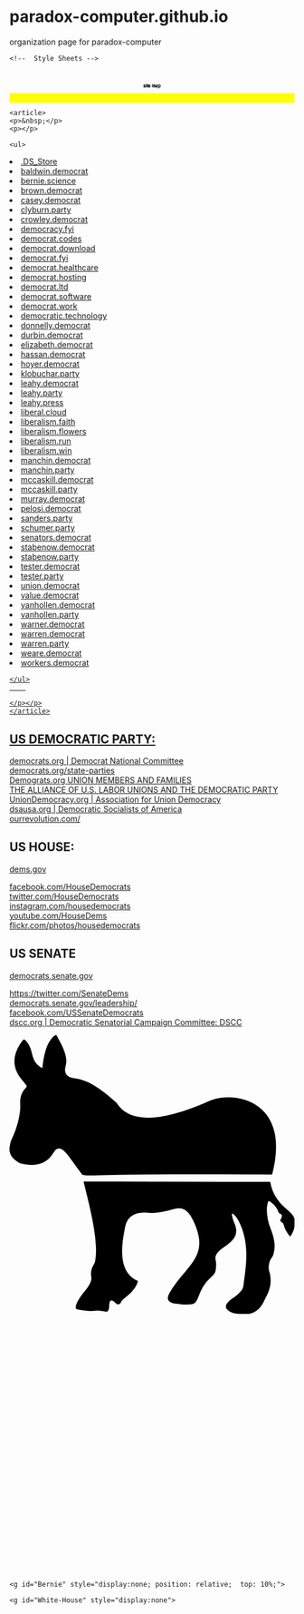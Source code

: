 # paradox-computer.github.io
organization page for paradox-computer

<!DOCTYPE html>
<html lang="en">
<head>
    <meta charset="utf-8">
    <meta name="language" content="en">


    <!--  Style Sheets -->
 

</head>
<body>

<title>Democratic Technology Site Map</title>
<!--  General and System -->
<meta content="jordan@laf.land" name="author">

<link rel="stylesheet" type="text/css" href="https://liberal.cloud/democrat.party.css">


<object data="https://leahy.press/democratic-seal.svg" type="" style="width: 10%; max-width: 300px; min-width: 50px; position: fixed; bottom:0; left: 0; z-index: 1000;">
</object>




<!-- START DEMOCRAT.PARTY Index  origionally created 2017,  
MIT LICENSE,  https://raw.githubusercontent.com/paradox-computer/leahy.press/master/index.html
................:,......................
..+8ZOO.......=OOO?~....................
7OOOOO8 ......7OOOO:....................
.OOOOO,+ ..:O,,OOO$ ....................
.?OOOO+O?..OO$OOO8 .....................
,8IOOOOOOOOOOOOO7OI,....................
..IOI: 7OOOOOOOOOOOOOO~.......::........
...... OOOOOOOO7OOIOOIO8OOZ$OZOOOO......
......7OOOOOOOOO .8OOZ..OOO+.:OOOOO~....
......OOOOZ$OOOO+:OOOO.7OOO8,OOOOOOO ...
......OOOO.$OOOOOOOOOOOOOOOOOOOOOOOO ...
............$OOOOOOOOOOOOOOOOOOOOOOO ...
.............ZOOOOOOOOOOOOOOOOOOOOOO....
..............+OOOOOOOOOOOOOZOOO.OOO:...
.................OOO........,OOO  OO$ ..
................ 7O~..........OOZ  OOO..
.................:O=..........?O$ ..OO..
..................OO .........+O ...IO..
................. OZ,.........IO ....O=.
..................$=$.........OO.... ?O.
..................ZOO .......OO,.....OO.
................~OOZ,...............,: .
.......................................
START -  ANIMATION TEXT svg drawing   -->
<mark>
  <svg viewBox="0 0 930 100" id="democratText">  <!-- adjust the first viewbocx vlue for the lenght of characters @46.5 units per character 930= 20 characters -->
    <!-- Symbol-->
    <symbol id="s-text">
      <text text-anchor="middle" x="50%" y="50%" dy=".35em" style="text-transform:lowercase">Site Map</text>
    </symbol>
    <!-- Duplicate symbols-->
    <use class="text" xlink:href="#s-text"></use>
    <use class="text" xlink:href="#s-text"></use>
    <use class="text" xlink:href="#s-text"></use>
    <use class="text" xlink:href="#s-text"></use>
    <use class="text" xlink:href="#s-text"></use>
  </svg>
</mark>
<!-- END TEXT svg drawing animation
................:,......................
..+8ZOO.......=OOO?~....................
7OOOOO8 ......7OOOO:....................
.OOOOO,+ ..:O,,OOO$ ....................
.?OOOO+O?..OO$OOO8 .....................
,8IOOOOOOOOOOOOO7OI,....................
..IOI: 7OOOOOOOOOOOOOO~.......::........
...... OOOOOOOO7OOIOOIO8OOZ$OZOOOO......
......7OOOOOOOOO .8OOZ..OOO+.:OOOOO~....
......OOOOZ$OOOO+:OOOO.7OOO8,OOOOOOO ...
......OOOO.$OOOOOOOOOOOOOOOOOOOOOOOO ...
............$OOOOOOOOOOOOOOOOOOOOOOO ...
.............ZOOOOOOOOOOOOOOOOOOOOOO....
..............+OOOOOOOOOOOOOZOOO.OOO:...
.................OOO........,OOO  OO$ ..
................ 7O~..........OOZ  OOO..
.................:O=..........?O$ ..OO..
..................OO .........+O ...IO..
................. OZ,.........IO ....O=.
..................$=$.........OO.... ?O.
..................ZOO .......OO,.....OO.
................~OOZ,...............,: .
.......................................
START CONTENT -->
<section>


    <article>
    <p>&nbsp;</p>
    <p></p>

    <ul>
</a></li>
<li><a href="http://.DS_Store" >.DS_Store
</a></li>
<li><a href="http://baldwin.democrat" >baldwin.democrat
</a></li>
<li><a href="http://bernie.science" >bernie.science
</a></li>
<li><a href="http://brown.democrat" >brown.democrat
</a></li>
<li><a href="http://casey.democrat" >casey.democrat
</a></li>
<li><a href="http://clyburn.party" >clyburn.party
</a></li>
<li><a href="http://crowley.democrat" >crowley.democrat
</a></li>
<li><a href="http://democracy.fyi" >democracy.fyi
</a></li>
<li><a href="http://democrat.codes" >democrat.codes
</a></li>
<li><a href="http://democrat.download" >democrat.download
</a></li>
<li><a href="http://democrat.fyi" >democrat.fyi
</a></li>
<li><a href="http://democrat.healthcare" >democrat.healthcare
</a></li>
<li><a href="http://democrat.hosting" >democrat.hosting
</a></li>
<li><a href="http://democrat.ltd" >democrat.ltd
</a></li>
<li><a href="http://democrat.software" >democrat.software
</a></li>
<li><a href="http://democrat.work" >democrat.work
</a></li>
<li><a href="http://democratic.technology" >democratic.technology
</a></li>
<li><a href="http://donnelly.democrat" >donnelly.democrat
</a></li>
<li><a href="http://durbin.democrat" >durbin.democrat
</a></li>
<li><a href="http://elizabeth.democrat" >elizabeth.democrat
</a></li>
<li><a href="http://hassan.democrat" >hassan.democrat
</a></li>
<li><a href="http://hoyer.democrat" >hoyer.democrat
</a></li>
<li><a href="http://klobuchar.party" >klobuchar.party
</a></li>
<li><a href="http://leahy.democrat" >leahy.democrat
</a></li>
<li><a href="http://leahy.party" >leahy.party
</a></li>
<li><a href="http://leahy.press" >leahy.press
</a></li>
<li><a href="http://liberal.cloud" >liberal.cloud
</a></li>
<li><a href="http://liberalism.faith" >liberalism.faith
</a></li>
<li><a href="http://liberalism.flowers" >liberalism.flowers
</a></li>
<li><a href="http://liberalism.run" >liberalism.run
</a></li>
<li><a href="http://liberalism.win" >liberalism.win
</a></li>
<li><a href="http://manchin.democrat" >manchin.democrat
</a></li>
<li><a href="http://manchin.party" >manchin.party
</a></li>
<li><a href="http://mccaskill.democrat" >mccaskill.democrat
</a></li>
<li><a href="http://mccaskill.party" >mccaskill.party
</a></li>
<li><a href="http://murray.democrat" >murray.democrat
</a></li>
<li><a href="http://pelosi.democrat" >pelosi.democrat
</a></li>
<li><a href="http://sanders.party" >sanders.party
</a></li>
<li><a href="http://schumer.party" >schumer.party
</a></li>
<li><a href="http://senators.democrat" >senators.democrat
</a></li>
<li><a href="http://stabenow.democrat" >stabenow.democrat
</a></li>
<li><a href="http://stabenow.party" >stabenow.party
</a></li>
<li><a href="http://tester.democrat" >tester.democrat
</a></li>
<li><a href="http://tester.party" >tester.party
</a></li>
<li><a href="http://union.democrat" >union.democrat
</a></li>
<li><a href="http://value.democrat" >value.democrat
</a></li>
<li><a href="http://vanhollen.democrat" >vanhollen.democrat
</a></li>
<li><a href="http://vanhollen.party" >vanhollen.party
</a></li>
<li><a href="http://warner.democrat" >warner.democrat
</a></li>
<li><a href="http://warren.democrat" >warren.democrat
</a></li>
<li><a href="http://warren.party" >warren.party
</a></li>
<li><a href="http://weare.democrat" >weare.democrat
</a></li>
<li><a href="http://workers.democrat" >workers.democrat


    </ul>
        

    </p></p>
    </article>

</section>


<section>
<article>
    <h2>
    US DEMOCRATIC PARTY:</h2>
    <p>
        <a href="https://www.democrats.org" title="Democrat National Committee">democrats.org | Democrat National Committee </a> <br>
        <a href="http://asdc.democrats.org/state-parties" title="Association of State Democratic Chairs">democrats.org/state-parties</a><br>
        <a href="https://www.democrats.org/people/union-members-and-families" title="UNION MEMBERS AND FAMILIES">Demograts.org UNION MEMBERS AND FAMILIES</a><br>
        <a href="http://www.scholarsstrategynetwork.org/brief/alliance-us-labor-unions-and-democratic-party" title="Daniel Schlozman, Johns Hopkins University">THE ALLIANCE OF U.S. LABOR UNIONS AND THE DEMOCRATIC PARTY</a><br>
        <a href="https://uniondemocracy.org/" title="Association for Union Democracy">UnionDemocracy.org | Association for Union Democracy</a><br>
        <a href="http://www.dsausa.org" title="Democratic Socialists of America">dsausa.org | Democratic Socialists of America</a><br> 
        <a href="https://ourrevolution.com/" title="The next step for Bernie Sanders' movement">ourrevolution.com/</a>
    </p>
</article>
<article>
    <h2>US HOUSE:</h2>
    <p><a href="http://www.dems.gov"
        title="US House Democrats">dems.gov</a></p>
    <p>
    <a href="https://www.facebook.com/HouseDemocrats"
        title="Official House Democrats Facebook">facebook.com/HouseDemocrats</a><br>
    <a href="https://twitter.com/HouseDemocrats" 
        title="Official Twitter House Democrats">twitter.com/HouseDemocrats</a><br>
    <a href="https://www.instagram.com/housedemocrats"
        title="Official Instagram House Democrats">instagram.com/housedemocrats</a><br>
    <a href="https://www.youtube.com/HouseDems"
        title="Videos from the Democratic Caucus of the U.S. House of Representatives">youtube.com/HouseDems</a><br>
    <a href="https://www.flickr.com/photos/housedemocrats"
        title="Flickr House Democrats">flickr.com/photos/housedemocrats</a><br>
    </p>
</article>
<article>
    <h2>US SENATE</h2>
    <p><a href="https://democrats.senate.gov/" 
        title="Senate Democrats | Official news and legislative information from Democrats in the U.S. Senate.">democrats.senate.gov</a></p>
    <p>
        <a href="https://twitter.com/SenateDems" 
            title="official Twitter Senate Dems">https://twitter.com/SenateDems</a><br>
        <a href="https://democrats.senate.gov/leadership/#.WSOg-hPytE4" 
            title="Leadership | Senate Democratic Party">democrats.senate.gov/leadership/</a><br>
        <a href="https://www.facebook.com/USSenateDemocrats" 
            title="Official Facebook">facebook.com/USSenateDemocrats</a><br>
        <a href="http://www.dscc.org/" 
            title="Senatorial Campaign Committee">dscc.org | Democratic Senatorial Campaign Committee: DSCC</a><br>
    </p>
</article>

<!-- END CONENTN 
................:,......................
..+8ZOO.......=OOO?~....................
7OOOOO8 ......7OOOO:....................
.OOOOO,+ ..:O,,OOO$ ....................
.?OOOO+O?..OO$OOO8 .....................
,8IOOOOOOOOOOOOO7OI,....................
..IOI: 7OOOOOOOOOOOOOO~.......::........
...... OOOOOOOO7OOIOOIO8OOZ$OZOOOO......
......7OOOOOOOOO .8OOZ..OOO+.:OOOOO~....
......OOOOZ$OOOO+:OOOO.7OOO8,OOOOOOO ...
......OOOO.$OOOOOOOOOOOOOOOOOOOOOOOO ...
............$OOOOOOOOOOOOOOOOOOOOOOO ...
.............ZOOOOOOOOOOOOOOOOOOOOOO....
..............+OOOOOOOOOOOOOZOOO.OOO:...
.................OOO........,OOO  OO$ ..
................ 7O~..........OOZ  OOO..
.................:O=..........?O$ ..OO..
..................OO .........+O ...IO..
................. OZ,.........IO ....O=.
..................$=$.........OO.... ?O.
..................ZOO .......OO,.....OO.
................~OOZ,...............,: .
.......................................
START donkey background -outline line drawing -->




<svg version="1.1" id="partyIcon" xmlns="http://www.w3.org/2000/svg"  x="0px" y="0px" viewBox="0 0 2400 2346" style="enable-background:new 0 0 2400 2346;">
<path class="red-bk" d="M394,0c12.1,22.1,24.5,44.1,36.3,66.5c16.8,31.9,31.3,64.7,40.6,99.7c8.6,32.5,10.8,64.9,1,97.6c-3.3,10.9-4.5,22.2-4.1,33.6c0.7,22.8,10.8,40.1,30.4,51.8c13.4,8,28.1,12.6,43.3,14.3c65.9,7.4,125.2,32.6,181.2,66.9c41,25.1,79.1,54.3,115.9,85.1c19.4,16.3,38.4,33,57.6,49.5c2.8,2.4,5.3,5,7.3,8.1c38.7,59.1,93.8,94.2,161.5,110.8c37.8,9.2,76.2,12,115,11.1c71.7-1.7,141.5-15.4,210.5-33.9c85-22.9,167.2-53.7,248.3-87.7c23.6-9.9,46.6-21.5,71.1-29.2c53.7-16.8,108.7-22.5,164.8-18.8c49.9,3.3,98.2,13.7,144.3,33.4c106.3,45.7,174.4,125.1,206.6,235.7c14.3,49,19.2,99.2,19,150.1c-0.4,75.1-13,148.4-31,221.1c-1.5,6.2-4.8,6.6-9.9,6.6c-60.3-0.4-120.7-0.4-181-0.9c-157.7-1.4-315.3-1.1-473-1.4c-158.7-0.3-317.3,0.8-476,2.4c-107.6,1.1-215.3,3.3-322.9,6.2c-26,0.7-52,1.7-78,1.6c-17-0.1-34-1.2-50.8-4c-6.5-1.1-11.2-3.7-15.1-9.6c-8.6-13-18.5-25.3-27.8-37.8c-23.4-31.6-47-63-69.3-95.4c-13-19-27.6-36.8-44.2-52.9c-8.7-8.4-17.8-16.1-28.6-21.6c-19-9.7-34.9-7.1-50,7.9c-7.9,7.8-13.9,17-19.6,26.4c-22.3,36.4-51.5,65.2-91.5,82c-30,12.6-61.6,16.6-93.9,15.9c-29.1-0.6-57.7-5-86.1-11.2c-2.3-0.5-4.6-1.1-6.6-2.2c-21.8-11.8-42.5-25-59.6-43.3c-13-13.9-22.5-29.6-26.3-48.5c-0.6-2.9-0.8-6-3.7-7.8c0-9.3,0-18.7,0-28c3.1-12.2,4-24.8,6.4-37.2c4.8-25,17.6-46.6,27.3-69.6C61.5,777.1,81,708.8,88.9,637.4c2.2-20.1,2-40.3,1.1-60.7c-2.3-49.7,11-94.9,46.4-131.9c10.6-11.1,10.8-14,1.5-26.4c-15-20-32.2-38.2-46.9-58.5c-25.2-34.8-43.3-72.5-48.4-115.7c-4.2-35.6,1.7-69.7,14.1-102.9c12.5-33.4,30.7-63.5,52-91.9c11.7-15.6,14.3-15.6,28.1-1.3c25.5,26.4,40.2,58.4,48.9,93.6c6.3,25.5,12.1,51.2,24.4,74.9c13.4,25.8,34.1,43.9,58.8,58.2c7.8,4.5,7.9-0.7,8.6-6.2c5.5-46,12.7-91.7,26.2-136.2c11.5-38.2,26.5-74.8,53.3-105.3C366.8,15.8,377.3,5.2,392,0C392.7,0,393.3,0,394,0z"/>
<path class="blue-bk" d="M1952,2346c-7.9-2.6-16.2-3.2-24.4-4c-25.6-2.6-51-5.7-73.4-19.9c-7.6-4.8-15.2-9.6-21.3-16.3c-11.3-12.3-13.8-26.2-6.7-41.5c3.5-7.7,8.5-14.3,14.1-20.5c9.7-10.6,20.5-19.9,32.5-27.9c21.7-14.3,42.4-30,61-48.4c4-4,7.9-8.2,11.8-12.2c13.7-14.3,21.8-30.5,24.4-50.9c7.6-60.8,17.2-121.4,21.6-182.5c5.1-72.4,3.5-144.5-11.3-215.9c-10-48.1-25.3-94.6-47.8-138.3c-11.1-21.6-25.6-41.3-42.7-58.8c-3.7-3.8-7.9-10.3-13.8-7.1c-5.2,2.8-2.7,9.8-1.9,14.8c3.9,22.4,11.2,43.8,20,64.7c7.4,17.6,13.2,35.5,14.6,54.7c2.1,27.8-5.4,52.7-21.5,75.2c-13.9,19.5-31.7,35-51,49c-20.7,15.1-42.6,28.5-61.8,45.7c-11.7,10.5-22.6,21.6-30.9,35.1c-9.2,15-12,30.9-7.9,47.9c7.2,29.4,5.1,58.9,0.3,88.3c-2.2,13.4-8,25.3-17.2,35.5c-8,8.9-16,17.8-25,25.8c-39.9,35.8-69,79.1-89.6,128.4c-9.5,22.7-17.6,46.1-30,67.5c-0.8,1.4-1.7,2.9-2.5,4.3c-7,12.9-17.3,19.4-32.3,21.6c-32.3,4.7-64.4,4.3-96.7,1.1c-16.2-1.6-32.5-3.3-48.7-5.2c-13.6-1.6-26.7-5.4-38.8-12.1c-18.7-10.4-25.1-25.3-19.9-46.2c4.3-17.4,13-32.7,22.3-47.8c30.8-49.7,67.2-95.3,104.5-140c26.5-31.7,53.5-63,77.2-97c17-24.4,32-49.9,42.7-77.7c17.7-46.4,20.4-94.1,11.3-142.6c-11.2-59.2-34.5-113.9-63.7-166.2c-8.5-15.2-19-28.9-31.4-41.2c-25.1-24.9-55.1-33.3-89.7-28.3c-24.5,3.6-47.8,11.8-71.6,17.7c-43.7,10.9-87.8,18.9-133,20.1c-16.4,0.4-32.6-0.8-48.9-2c-34.2-2.5-67.9,0.1-100.1,13.1c-40.8,16.5-64.4,47.9-76.6,89.1c-6.7,22.7-9.4,46.3-13.9,69.5c-8.1,41.9-13.5,84.2-15.3,126.9c-2.1,50.6,1.1,100.6,17.5,149c19.1,56,54.7,97.6,108.6,122.9c7.2,3.4,7.2,3.5,4.9,10.9c-11.5,36.1-32.8,65.9-59.7,92.1c-15.8,15.4-33.1,29-50.1,42.9c-7.5,6.1-14.9,12.3-21.6,19.3c-4.6,4.9-8.2,10.3-10.3,16.8c-5.2,15.9-23.7,22.1-37.3,12.6c-3-2.1-5.6-4.7-8.2-7.2c-6.3-6-12.7-11.8-20.3-16.1c-15.3-8.8-25.1-4.7-29.8,12.5c-3.1,11.4-3.5,23.1-3.2,34.7c0.3,10.3-2.6,19.7-6.7,28.9c-1.8,4-4.3,7.6-7.6,10.4c-3.7,3.1-7.5,4.4-12.8,3.2c-20.8-4.7-41.8-8-63.2-9c-8.7-0.4-17.3,0-25.9,1c-42.1,4.8-83.8,0.9-125.2-6.9c-10.1-1.9-20.1-4.7-30.3-6.4c-5.6-0.9-8-4.1-8.9-9.1c-1.4-7-1-13.9,0.6-20.8c3.7-16.1,11.1-30.6,19.3-44.8c13.1-22.5,28.6-43.4,44.7-63.8c15.4-19.6,31.5-38.8,44.7-60.1c10.4-16.9,18.1-34.7,21.2-54.5c1.3-8.2-0.8-15.9-1.7-23.8c-4-34.3,1.4-66.7,20.4-95.7c8-12.2,11.9-25,14.2-38.8c6.5-39.7,7.3-79.6,5.2-119.6c-4.8-91.4-21.3-181.1-39.9-270.5c-18.3-87.7-40.1-174.5-61.8-261.4c-0.6-2.6-1.8-5-1-8.6c3.4-1.5,7.4-0.7,11.2-0.7c194.7,0.3,389.3,0.7,584,1.1c321.3,0.6,642.6,1.2,964,1.7c1,0,2,0,3,0c9,0.1,9.2,0,10.7,8.6c14.7,80.9,56,146.6,115,202.2c19.2,18.1,40.1,34.1,58.5,53c8.7,8.9,16.2,18.5,22.4,29.3c3.2,5.5,3.6,11.9,6.9,17.2c0,17.3,0,34.7,0,52c-0.3,27.7-10.3,52.5-23.2,76.4c-1.9,3.5-3.8,7-6,10.4c-6.1,9.5-8.4,9.9-15.3,1.3c-20.9-26.3-38.4-54.5-46.6-87.5c-2.3-9.3-6.1-16.7-14.8-21.3c-3.2-1.7-6-4.2-8.4-7c-7-7.8-7.6-13.9-1.3-22.2c3.8-4.9,6-10.3,7.5-16.2c3.7-14.8-0.5-24-14.7-29.4c-7.4-2.8-10.8-7.9-13.3-14.9c-14.2-38.9-41.3-66.9-75.6-88.9c-6.1-3.9-9-1.6-10.9,4.4c-6.1,18.8-10.2,38.1-10.6,57.8c-1.2,56.3,9.4,110.7,29.8,163c14.6,37.4,27.4,75.1,32.9,114.9c5.3,38.3,1.7,75.6-9.6,112.4c-2.1,6.8-5.6,12.7-10,18.3c-22.6,28.9-28.3,62.7-27,98c0.5,12.3,5.9,23.8,8.7,35.8c16.2,69.7,4,134.9-30.3,196.6c-8.8,15.7-15.1,32.6-23.8,48.4c-17.8,32.3-39.8,60.6-72.5,79.3c-21,11.9-43.3,18.5-67.5,19.1c-1.9,0.1-4-0.5-5.7,1C1978.7,2346,1965.3,2346,1952,2346z"/>
<path class="stars-white-bk" d="M956.4,897.9c-20.4,32.3-45.8,55.3-80.2,67.5c-8.5,3-8.4,3-8.4,11.6c0,36.3,12.2,68.4,32.8,97.8c1.9,2.7,4.3,5,5.5,8.8c-2.6,1.4-5,0.3-7.3-0.5c-32.8-9.9-60.8-26.9-80.8-55.3c-3.5-5-6.7-3.9-11-2.5c-30.5,10.1-56,27.6-76.3,52.4c-4.8,5.9-9.5,11.9-14.2,17.8c-3.1-1.8-2-4.4-2.1-6.5c-0.8-34.5,6.7-66.8,27.6-95c2.9-3.9,2.7-6.5-0.1-10.3c-18.4-25-41.6-43.9-70.4-55.7c-6.8-2.8-13.7-5.2-20.5-7.8c-1.8-0.7-4.1-0.5-4.9-3.6c31.7-12.4,64-16.8,97.4-7.6c2.6,0.7,5.2,1.3,7.6,2.4c4.2,1.8,6.6,0.2,9.1-3.3c13.1-18.4,22.7-38.3,27.8-60.4c3.8-16.6,4.4-33.5,4.4-50.4c3.6-1.4,4.3,1.6,5.5,3.2c21.1,27.4,34.2,57.7,34,92.9c0,5.2,1.7,7.4,6.7,9c35.5,11.5,70.8,10.1,106-0.9C947.8,900.6,951,899.6,956.4,897.9z"/>
<path class="stars-white-bk" d="M1041.3,917.6c36.5-14.1,71.2-18.2,106.7-6.2c5.4,1.8,7.7-0.4,10.5-4.2c19.3-27,29.6-57.1,31.2-90.2c0.3-6.6,0-13.2,0-20.7c3.9,1.3,5.1,3.6,6.6,5.6c20.8,27.2,33.2,57.5,33.2,92.2c0,5.7,2.5,7.2,7.2,8.7c30.6,9.7,61.5,10.5,92.5,2.4c7.6-2,15.2-4.2,24.4-6.8c-17.5,27.6-38.6,48.6-66.9,61.8c-4.8,2.2-9.7,4.5-14.8,5.8c-5.2,1.3-6.7,3.8-6.7,9.1c0.1,27.9,6.2,54.1,19.8,78.5c4.5,8.1,9.9,15.8,14.8,23.7c1.3,2.1,3.8,3.7,3.6,6.7c-2,1.1-4,0.3-5.9-0.3c-32.7-9.8-60.8-26.6-81.5-54.5c-4.5-6.1-4.6-6-12.3-3.4c-29.8,9.9-54.8,27-74.8,51.2c-5.1,6.1-9.9,12.5-14.9,18.7c-3.4-1.3-2-4.1-2.1-6c-1.2-35,6.6-67.4,27.8-95.8c3.4-4.6,1.3-7-1.1-10.3c-19.4-26.5-44.4-45.7-75.2-57.3C1056.9,923.4,1050.1,920.9,1041.3,917.6z"/>
<path class="stars-white-bk" d="M1937.6,988.8c-12.3-17.9-26.6-32.7-43.8-44.6c-17-11.8-36.2-19-57.8-26.5c26.1-10.1,50.5-15.3,76.1-12.9c10.3,1,20.5,2.6,30.2,6.3c5,1.9,7.7,0.7,10.7-3.5c18.8-26.5,29.6-55.6,31.2-88.2c0.4-7.6,0.7-15.1,1.1-23c3.9,1.5,5.2,4.3,6.9,6.7c20.1,26.8,32.4,56.5,31.9,90.5c-0.1,5.6,2.3,7.3,7,8.8c31,9.8,62.1,10.6,93.5,2.5c6.9-1.8,13.7-4.6,20.8-5.3c1.2,3.4-1,4.9-2.2,6.7c-19.3,27.9-43.9,49-76.6,59.5c-5.7,1.8-6.8,4.7-6.7,10c0.4,32.1,9.1,61.7,26.4,88.7c4.1,6.4,8.5,12.7,12.7,18.9c-1.6,1.9-3.3,0.9-4.6,0.5c-33.6-9.5-62.3-26.5-83.4-54.9c-4.5-6.1-4.6-6-12.2-3.5c-34.8,11.3-62,32.9-83.6,62c-1.8,2.4-3.6,4.8-5.5,7.1c-0.2,0.2-0.6,0.2-0.9,0.3C1902.8,1075.9,1909.5,1023.9,1937.6,988.8z"/>
<path class="stars-white-bk" d="M1438.9,917.6c35-13.7,68.6-17.8,103.1-7.5c9.9,2.9,9.8,2.8,15.8-5.7c20.6-29.4,29.2-62.4,29.8-97.8c0.1-3.2,0-6.4,0-9.5c3.1-0.1,3.7,1.6,4.7,2.8c21.4,27.2,34.4,57.6,34.6,92.7c0,6.2,2.1,8.5,7.8,10.3c35.2,11.1,70.2,9.6,105.1-1.3c3.1-1,6.1-1.9,10-3.2c-0.6,2-0.7,2.9-1.2,3.7c-19.2,29.7-44.5,52-78.4,63.6c-9.4,3.2-7.9,2.9-7.8,11c0.5,36.5,12.2,69.2,33.5,98.6c1.9,2.7,3.8,5.4,5.6,8c-2,2.5-4,1-5.6,0.5c-33.2-9.6-61.6-26.5-82.5-54.7c-4.5-6.1-4.6-6-12.3-3.4c-30.2,10-55.3,27.4-75.5,52c-4.8,5.9-9.5,11.9-14.2,17.9c-3.1-1.5-1.9-4.2-1.9-6.3c-1.3-34.7,6.5-66.8,27.2-95.1c2.9-4,2.7-6.5-0.1-10.3c-19.4-26.5-44.3-45.8-74.9-57.6C1454.8,923.5,1447.8,920.9,1438.9,917.6z"/>
</svg>

<!-- END donkey background -outline line drawing
................:,......................
..+8ZOO.......=OOO?~....................
7OOOOO8 ......7OOOO:....................
.OOOOO,+ ..:O,,OOO$ ....................
.?OOOO+O?..OO$OOO8 .....................
,8IOOOOOOOOOOOOO7OI,....................
..IOI: 7OOOOOOOOOOOOOO~.......::........
...... OOOOOOOO7OOIOOIO8OOZ$OZOOOO......
......7OOOOOOOOO .8OOZ..OOO+.:OOOOO~....
......OOOOZ$OOOO+:OOOO.7OOO8,OOOOOOO ...
......OOOO.$OOOOOOOOOOOOOOOOOOOOOOOO ...
............$OOOOOOOOOOOOOOOOOOOOOOO ...
.............ZOOOOOOOOOOOOOOOOOOOOOO....
..............+OOOOOOOOOOOOOZOOO.OOO:...
.................OOO........,OOO  OO$ ..
................ 7O~..........OOZ  OOO..
.................:O=..........?O$ ..OO..
..................OO .........+O ...IO..
................. OZ,.........IO ....O=.
..................$=$.........OO.... ?O.
..................ZOO .......OO,.....OO.
................~OOZ,...............,: .
.......................................
START tart moose-donkey morph  -->

<svg version="1.1" id="mooseIcon" xmlns="http://www.w3.org/2000/svg"  x="0px" y="0px" viewBox="0 0 3233.3 2926.2" enable-background="new 0 0 3233.3 2926.2" xml:space="preserve">
  
    <g id="Bernie" style="display:none; position: relative;  top: 10%;">

<path fill="#1504BD" d="M1246.5,544.8c12.1,22.1,24.5,44.1,36.3,66.5c16.8,31.9,31.3,64.7,40.6,99.7c8.6,32.5,10.8,64.9,1,97.6
        c-3.3,10.9-4.5,22.2-4.1,33.6c0.7,22.8,10.8,40.1,30.4,51.8c13.4,8,28.1,12.6,43.3,14.3c65.9,7.4,125.2,32.6,181.2,66.9
        c41,25.1,79.1,54.3,115.9,85.1c19.4,16.3,38.4,33,57.6,49.5c2.8,2.4,5.3,5,7.3,8.1c38.7,59.1,93.8,94.2,161.5,110.8
        c37.8,9.2,76.2,12,115,11.1c71.7-1.7,141.5-15.4,210.5-33.9c85-22.9,167.2-53.7,248.3-87.7c23.6-9.9,46.6-21.5,71.1-29.2
        c53.7-16.8,108.7-22.5,164.8-18.8c49.9,3.3,98.2,13.7,144.3,33.4c106.3,45.7,174.4,125.1,206.6,235.7c14.3,49,19.2,99.2,19,150.1
        c-0.4,75.1-13,148.4-31,221.1c-1.5,6.2-4.8,6.6-9.9,6.6c-60.3-0.4-120.7-0.4-181-0.9c-157.7-1.4-315.3-1.1-473-1.4
        c-158.7-0.3-317.3,0.8-476,2.4c-107.6,1.1-215.3,3.3-322.9,6.2c-26,0.7-52,1.7-78,1.6c-17-0.1-34-1.2-50.8-4
        c-6.5-1.1-11.2-3.7-15.1-9.6c-8.6-13-18.5-25.3-27.8-37.8c-23.4-31.6-47-63-69.3-95.4c-13-19-27.6-36.8-44.2-52.9
        c-8.7-8.4-17.8-16.1-28.6-21.6c-19-9.7-34.9-7.1-50,7.9c-7.9,7.8-13.9,17-19.6,26.4c-22.3,36.4-51.5,65.2-91.5,82
        c-30,12.6-61.6,16.6-93.9,15.9c-29.1-0.6-57.7-5-86.1-11.2c-2.3-0.5-4.6-1.1-6.6-2.2c-21.8-11.8-42.5-25-59.6-43.3
        c-13-13.9-22.5-29.6-26.3-48.5c-0.6-2.9-0.8-6-3.7-7.8c0-9.3,0-18.7,0-28c3.1-12.2,4-24.8,6.4-37.2c4.8-25,17.6-46.6,27.3-69.6
        c27.8-66.1,47.4-134.4,55.3-205.8c2.2-20.1,2-40.3,1.1-60.7c-2.3-49.7,11-94.9,46.4-131.9c10.6-11.1,10.8-14,1.5-26.4
        c-15-20-32.2-38.2-46.9-58.5c-25.2-34.8-43.3-72.5-48.4-115.7c-4.2-35.6,1.7-69.7,14.1-102.9c12.5-33.4,30.7-63.5,52-91.9
        c11.7-15.6,14.3-15.6,28.1-1.3c25.5,26.4,40.2,58.4,48.9,93.6c6.3,25.5,12.1,51.2,24.4,74.9c13.4,25.8,34.1,43.9,58.8,58.2
        c7.8,4.5,7.9-0.7,8.6-6.2c5.5-46,12.7-91.7,26.2-136.2c11.5-38.2,26.5-74.8,53.3-105.3c9.9-11.3,20.4-21.9,35.1-27.1
        C1245.2,544.8,1245.8,544.8,1246.5,544.8z"/>
    <path fill="#DE0000" d="M2804.5,2890.8c-7.9-2.6-16.2-3.2-24.4-4c-25.6-2.6-51-5.7-73.4-19.9c-7.6-4.8-15.2-9.6-21.3-16.3
        c-11.3-12.3-13.8-26.2-6.7-41.5c3.5-7.7,8.5-14.3,14.1-20.5c9.7-10.6,20.5-19.9,32.5-27.9c21.7-14.3,42.4-30,61-48.4
        c4-4,7.9-8.2,11.8-12.2c13.7-14.3,21.8-30.5,24.4-50.9c7.6-60.8,17.2-121.4,21.6-182.5c5.1-72.4,3.5-144.5-11.3-215.9
        c-10-48.1-25.3-94.6-47.8-138.3c-11.1-21.6-25.6-41.3-42.7-58.8c-3.7-3.8-7.9-10.3-13.8-7.1c-5.2,2.8-2.7,9.8-1.9,14.8
        c3.9,22.4,11.2,43.8,20,64.7c7.4,17.6,13.2,35.5,14.6,54.7c2.1,27.8-5.4,52.7-21.5,75.2c-13.9,19.5-31.7,35-51,49
        c-20.7,15.1-42.6,28.5-61.8,45.7c-11.7,10.5-22.6,21.6-30.9,35.1c-9.2,15-12,30.9-7.9,47.9c7.2,29.4,5.1,58.9,0.3,88.3
        c-2.2,13.4-8,25.3-17.2,35.5c-8,8.9-16,17.8-25,25.8c-39.9,35.8-69,79.1-89.6,128.4c-9.5,22.7-17.6,46.1-30,67.5
        c-0.8,1.4-1.7,2.9-2.5,4.3c-7,12.9-17.3,19.4-32.3,21.6c-32.3,4.7-64.4,4.3-96.7,1.1c-16.2-1.6-32.5-3.3-48.7-5.2
        c-13.6-1.6-26.7-5.4-38.8-12.1c-18.7-10.4-25.1-25.3-19.9-46.2c4.3-17.4,13-32.7,22.3-47.8c30.8-49.7,67.2-95.3,104.5-140
        c26.5-31.7,53.5-63,77.2-97c17-24.4,32-49.9,42.7-77.7c17.7-46.4,20.4-94.1,11.3-142.6c-11.2-59.2-34.5-113.9-63.7-166.2
        c-8.5-15.2-19-28.9-31.4-41.2c-25.1-24.9-55.1-33.3-89.7-28.3c-24.5,3.6-47.8,11.8-71.6,17.7c-43.7,10.9-87.8,18.9-133,20.1
        c-16.4,0.4-32.6-0.8-48.9-2c-34.2-2.5-67.9,0.1-100.1,13.1c-40.8,16.5-64.4,47.9-76.6,89.1c-6.7,22.7-9.4,46.3-13.9,69.5
        c-8.1,41.9-13.5,84.2-15.3,126.9c-2.1,50.6,1.1,100.6,17.5,149c19.1,56,54.7,97.6,108.6,122.9c7.2,3.4,7.2,3.5,4.9,10.9
        c-11.5,36.1-32.8,65.9-59.7,92.1c-15.8,15.4-33.1,29-50.1,42.9c-7.5,6.1-14.9,12.3-21.6,19.3c-4.6,4.9-8.2,10.3-10.3,16.8
        c-5.2,15.9-23.7,22.1-37.3,12.6c-3-2.1-5.6-4.7-8.2-7.2c-6.3-6-12.7-11.8-20.3-16.1c-15.3-8.8-25.1-4.7-29.8,12.5
        c-3.1,11.4-3.5,23.1-3.2,34.7c0.3,10.3-2.6,19.7-6.7,28.9c-1.8,4-4.3,7.6-7.6,10.4c-3.7,3.1-7.5,4.4-12.8,3.2
        c-20.8-4.7-41.8-8-63.2-9c-8.7-0.4-17.3,0-25.9,1c-42.1,4.8-83.8,0.9-125.2-6.9c-10.1-1.9-20.1-4.7-30.3-6.4
        c-5.6-0.9-8-4.1-8.9-9.1c-1.4-7-1-13.9,0.6-20.8c3.7-16.1,11.1-30.6,19.3-44.8c13.1-22.5,28.6-43.4,44.7-63.8
        c15.4-19.6,31.5-38.8,44.7-60.1c10.4-16.9,18.1-34.7,21.2-54.5c1.3-8.2-0.8-15.9-1.7-23.8c-4-34.3,1.4-66.7,20.4-95.7
        c8-12.2,11.9-25,14.2-38.8c6.5-39.7,7.3-79.6,5.2-119.6c-4.8-91.4-21.3-181.1-39.9-270.5c-18.3-87.7-40.1-174.5-61.8-261.4
        c-0.6-2.6-1.8-5-1-8.6c3.4-1.5,7.4-0.7,11.2-0.7c194.7,0.3,389.3,0.7,584,1.1c321.3,0.6,642.6,1.2,964,1.7c1,0,2,0,3,0
        c9,0.1,9.2,0,10.7,8.6c14.7,80.9,56,146.6,115,202.2c19.2,18.1,40.1,34.1,58.5,53c8.7,8.9,16.2,18.5,22.4,29.3
        c3.2,5.5,3.6,11.9,6.9,17.2c0,17.3,0,34.7,0,52c-0.3,27.7-10.3,52.5-23.2,76.4c-1.9,3.5-3.8,7-6,10.4c-6.1,9.5-8.4,9.9-15.3,1.3
        c-20.9-26.3-38.4-54.5-46.6-87.5c-2.3-9.3-6.1-16.7-14.8-21.3c-3.2-1.7-6-4.2-8.4-7c-7-7.8-7.6-13.9-1.3-22.2
        c3.8-4.9,6-10.3,7.5-16.2c3.7-14.8-0.5-24-14.7-29.4c-7.4-2.8-10.8-7.9-13.3-14.9c-14.2-38.9-41.3-66.9-75.6-88.9
        c-6.1-3.9-9-1.6-10.9,4.4c-6.1,18.8-10.2,38.1-10.6,57.8c-1.2,56.3,9.4,110.7,29.8,163c14.6,37.4,27.4,75.1,32.9,114.9
        c5.3,38.3,1.7,75.6-9.6,112.4c-2.1,6.8-5.6,12.7-10,18.3c-22.6,28.9-28.3,62.7-27,98c0.5,12.3,5.9,23.8,8.7,35.8
        c16.2,69.7,4,134.9-30.3,196.6c-8.8,15.7-15.1,32.6-23.8,48.4c-17.8,32.3-39.8,60.6-72.5,79.3c-21,11.9-43.3,18.5-67.5,19.1
        c-1.9,0.1-4-0.5-5.7,1C2831.2,2890.8,2817.8,2890.8,2804.5,2890.8z"/>
    <path fill="#FFFFFF" d="M1808.9,1442.8c-20.4,32.3-45.8,55.3-80.2,67.5c-8.5,3-8.4,3-8.4,11.6c0,36.3,12.2,68.4,32.8,97.8
        c1.9,2.7,4.3,5,5.5,8.8c-2.6,1.4-5,0.3-7.3-0.5c-32.8-9.9-60.8-26.9-80.8-55.3c-3.5-5-6.7-3.9-11-2.5c-30.5,10.1-56,27.6-76.3,52.4
        c-4.8,5.9-9.5,11.9-14.2,17.8c-3.1-1.8-2-4.4-2.1-6.5c-0.8-34.5,6.7-66.8,27.6-95c2.9-3.9,2.7-6.5-0.1-10.3
        c-18.4-25-41.6-43.9-70.4-55.7c-6.8-2.8-13.7-5.2-20.5-7.8c-1.8-0.7-4.1-0.5-4.9-3.6c31.7-12.4,64-16.8,97.4-7.6
        c2.6,0.7,5.2,1.3,7.6,2.4c4.2,1.8,6.6,0.2,9.1-3.3c13.1-18.4,22.7-38.3,27.8-60.4c3.8-16.6,4.4-33.5,4.4-50.4
        c3.6-1.4,4.3,1.6,5.5,3.2c21.1,27.4,34.2,57.7,34,92.9c0,5.2,1.7,7.4,6.7,9c35.5,11.5,70.8,10.1,106-0.9
        C1800.3,1445.5,1803.5,1444.5,1808.9,1442.8z"/>
    <path fill="#FFFFFF" d="M1893.8,1462.4c36.5-14.1,71.2-18.2,106.7-6.2c5.4,1.8,7.7-0.4,10.5-4.2c19.3-27,29.6-57.1,31.2-90.2
        c0.3-6.6,0-13.2,0-20.7c3.9,1.3,5.1,3.6,6.6,5.6c20.8,27.2,33.2,57.5,33.2,92.2c0,5.7,2.5,7.2,7.2,8.7c30.6,9.7,61.5,10.5,92.5,2.4
        c7.6-2,15.2-4.2,24.4-6.8c-17.5,27.6-38.6,48.6-66.9,61.8c-4.8,2.2-9.7,4.5-14.8,5.8c-5.2,1.3-6.7,3.8-6.7,9.1
        c0.1,27.9,6.2,54.1,19.8,78.5c4.5,8.1,9.9,15.8,14.8,23.7c1.3,2.1,3.8,3.7,3.6,6.7c-2,1.1-4,0.3-5.9-0.3
        c-32.7-9.8-60.8-26.6-81.5-54.5c-4.5-6.1-4.6-6-12.3-3.4c-29.8,9.9-54.8,27-74.8,51.2c-5.1,6.1-9.9,12.5-14.9,18.7
        c-3.4-1.3-2-4.1-2.1-6c-1.2-35,6.6-67.4,27.8-95.8c3.4-4.6,1.3-7-1.1-10.3c-19.4-26.5-44.4-45.7-75.2-57.3
        C1909.4,1468.2,1902.6,1465.7,1893.8,1462.4z"/>
    <path fill="#FFFFFF" d="M2790.1,1533.6c-12.3-17.9-26.6-32.7-43.8-44.6c-17-11.8-36.2-19-57.8-26.5c26.1-10.1,50.5-15.3,76.1-12.9
        c10.3,1,20.5,2.6,30.2,6.3c5,1.9,7.7,0.7,10.7-3.5c18.8-26.5,29.6-55.6,31.2-88.2c0.4-7.6,0.7-15.1,1.1-23c3.9,1.5,5.2,4.3,6.9,6.7
        c20.1,26.8,32.4,56.5,31.9,90.5c-0.1,5.6,2.3,7.3,7,8.8c31,9.8,62.1,10.6,93.5,2.5c6.9-1.8,13.7-4.6,20.8-5.3
        c1.2,3.4-1,4.9-2.2,6.7c-19.3,27.9-43.9,49-76.6,59.5c-5.7,1.8-6.8,4.7-6.7,10c0.4,32.1,9.1,61.7,26.4,88.7
        c4.1,6.4,8.5,12.7,12.7,18.9c-1.6,1.9-3.3,0.9-4.6,0.5c-33.6-9.5-62.3-26.5-83.4-54.9c-4.5-6.1-4.6-6-12.2-3.5
        c-34.8,11.3-62,32.9-83.6,62c-1.8,2.4-3.6,4.8-5.5,7.1c-0.2,0.2-0.6,0.2-0.9,0.3C2755.3,1620.7,2761.9,1568.7,2790.1,1533.6z"/>
    <path fill="#FFFFFF" d="M2291.4,1462.5c35-13.7,68.6-17.8,103.1-7.5c9.9,2.9,9.8,2.8,15.8-5.7c20.6-29.4,29.2-62.4,29.8-97.8
        c0.1-3.2,0-6.4,0-9.5c3.1-0.1,3.7,1.6,4.7,2.8c21.4,27.2,34.4,57.6,34.6,92.7c0,6.2,2.1,8.5,7.8,10.3c35.2,11.1,70.2,9.6,105.1-1.3
        c3.1-1,6.1-1.9,10-3.2c-0.6,2-0.7,2.9-1.2,3.7c-19.2,29.7-44.5,52-78.4,63.6c-9.4,3.2-7.9,2.9-7.8,11c0.5,36.5,12.2,69.2,33.5,98.6
        c1.9,2.7,3.8,5.4,5.6,8c-2,2.5-4,1-5.6,0.5c-33.2-9.6-61.6-26.5-82.5-54.7c-4.5-6.1-4.6-6-12.3-3.4c-30.2,10-55.3,27.4-75.5,52
        c-4.8,5.9-9.5,11.9-14.2,17.9c-3.1-1.5-1.9-4.2-1.9-6.3c-1.3-34.7,6.5-66.8,27.2-95.1c2.9-4,2.7-6.5-0.1-10.3
        c-19.4-26.5-44.3-45.8-74.9-57.6C2307.3,1468.3,2300.3,1465.8,2291.4,1462.5z"/>
    </g>
  
    <g id="White-House" style="display:none">

<path fill="#1505BC" d="M2976.7,1239.3c-40.8-150.9-125.5-271.9-249.7-365.4c-70.6-53.3-152.1-68.4-238.4-59
    c-30.4,3.5-60.2,12.9-89.4,22c-67.4,21.3-137.4,29.5-207.3,37.3c-27.3,3.1-55.5,7.5-82.5,4.7c-102.9-10.7-201.7-38.9-296.1-80
    c-64-27.9-125.5-61.8-188.2-92.5c-68.4-33.9-140.2-52.7-217.4-48c-22.3,1.3-44.9,3.5-67.1,5c-19.1,1.6-38,2.8-57.1,4.1
    c-0.9-1.6-1.9-3.5-2.8-5c19.1-14.7,36.4-34.5,58-43c38-15.1,65.9-40.8,94.4-67.7c42.7-39.8,75.9-86.3,91-142.1
    c18.5-69.3,32.9-139.9,46.1-210.5c5.3-28.2,2.8-58.3-11-85.6c-9.1-17.9-24.5-19.8-34.2-2.2c-6.6,11.9-6.9,26.7-10.7,39.8
    c-1.6,5.6-3.8,15.4-7.2,16.3c-15.4,3.5-22.9,13.8-31.1,26c-4.1,6-15.4,7.5-23.2,11c-2.2-8.2-5.3-16-6.6-24.2
    c-0.6-3.8,1.6-8.2,2.8-12.2c6.3-20.7,14.4-41.4,18.8-62.7c3.5-16.3,4.7-34.2,1.6-50.5c-1.6-9.1-13.2-20.4-22.3-22.9
    c-6.6-1.9-17.9,7.8-24.5,15.1c-6.9,7.5-10.7,18.2-15.7,27.6c-15.7-11.6-16.3-21-1.9-28.9c13.8-7.2,13.8-16.6,8.2-28.5
    c-6.9-14.1-18.5-18.8-33.6-16.9c-20.4,2.8-41.1,5.3-61.8,8.2c-18.8,2.5-32.9,9.4-35.8,30.7c-0.9,6.9-5.6,13.2-9.4,22
    c-10.7-12.9-18.2-22.9-26.7-31.7c-6.9-7.2-17.3-10.4-22,0.9c-10,24.2-30.4,44.9-27,74c0.6,5-1.9,10.4-3.1,15.4
    c-8.2,33.9-16.9,67.4-23.8,101.6c-2.8,14.1-4.4,29.8-1.6,43.6c10.4,49.2,22,98.2,34.8,146.8c6.6,24.8,4.4,47.7-4.1,70.6
    c-4.1,11.9-12.5,21.3-26.3,21c-13.5-0.3-20.4-10.7-22.9-22.3c-3.8-18.8-5.3-38-7.8-57.1c-1.3-9.7-1.6-21.6-14.7-22
    c-12.9-0.3-23.8,6.6-26.3,20.1c-1.9,10.4-0.9,21.6-0.3,32.6c1.6,40.1,4.1,80,5.3,120.1c0.3,8.2-3.5,16.6-5.3,23.8
    c-12.5-4.4-23.2-8.2-33.2-11.9c5.6-15.1,16-30.4,16-46.1c0-40.5-1.6-81.5-22.6-118.2c-6.9-12.5-9.7-25.1-5-38.9
    c2.5-6.6,3.8-14.1,5.6-21c4.4-16.6-1.9-29.8-13.8-40.8c-12.2-11-26.3-10-39.2-2.5c-37.6,21.6-66.5,51.4-83.7,91.9
    c-10.4,24.8-22.3,49.2-33.2,73.7c-6,13.2-12.5,26.3-16.6,39.8c-4.4,13.8-6.9,28.2-9.1,42.7c-1.3,10-5.6,11.9-14.7,9.7
    c-25.4-6.3-49.6-2.2-73.4,7.8c-8.2,3.5-17.3,4.1-25.7,6.9c-8.2,2.8-16.6,5.3-23.8,9.7c-8.2,5-15.4,5.6-20.4-2.2
    c-8.5-14.1-18.5-28.2-23.2-43.6c-14.7-48.3-40.5-90-70.9-129.5c-16.6-22-40.5-26.7-66.2-21.6c-18.5,3.5-25.4,15.7-21.3,34.5
    c1.6,7.2,4.7,15.4,2.5,21.3c-13.5,33.6-11.6,68.4-10.7,103.5c0.6,19.4-5,39.5,10,56.5c2.2,2.2-0.9,9.1-1.6,13.8
    c-4.1-1.3-10.7-0.9-12.2-3.8c-9.4-15.7-19.4-31.1-25.1-47.7c-6-16.9-7.2-35.8-10-53.6c-2.5-16.6-6-33.2-6.6-50.2
    c-0.6-17.3,0.6-34.5,3.8-51.4c5.3-28.2,8.2-57.7,19.8-83.1c14.4-31.7,24.8-63.4,32.6-97.2c12.9-54.9,4.1-105.7-17.3-155.6
    c-4.4-10.4-9.1-22.9-23.8-20.4c-15.1,2.8-13.5,16.3-14.7,27.6c-0.6,6.3-1.6,12.2-2.2,18.2c-7.2-11-10-22-14.1-32.6
    c-6.9-17.9-16.9-23.8-35.4-18.5c-13.8,4.1-23.8,0.3-34.8-7.2C369,46.5,360.2,50.3,358,71.6c-0.9,8.5,2.8,17.6,4.4,26
    c1.6,8.2,5,16.3,4.7,24.5c0,5.3-5.3,10.4-8.2,15.4c-3.5-4.4-8.8-8.2-10.4-13.2c-2.5-8.5-2.2-17.6-4.1-26.3c-0.9-5.6-2.8-11.3-5.6-16
    c-5.6-9.7-15.4-14.7-25.1-10c-6.9,3.1-14.4,11.6-15.1,18.5c-1.9,18.5,0,37.3,0.6,56.1c0,6.9,0.9,14.1,1.6,23.2
    c-21-6-29.5-20.7-36.1-37.6c-7.2-17.3-13.2-35.1-21-52.1c-8.5-18.5-23.5-29.2-43.9-31.1c-18.8-1.9-30.4,7.5-30.4,26.7
    c0.3,11,2.2,22,5.3,32.3c8.5,29.5,19.4,58.3,26.7,88.1c3.8,16.3,3.5,33.9,2.8,50.8c-0.3,10.4-8.5,14.4-16,6.3
    c-7.5-8.2-13.8-18.2-18.8-28.2c-8.2-16.3-14.7-33.2-22.9-49.6c-4.7-8.8-12.5-14.1-23.5-9.7c-17.6,6.9-30.1,31.1-23.5,48.9
    c7.8,21.3,18.8,41.7,26,63.4c9.7,29.5,17.3,59.6,25.1,89.7c1.3,3.8-0.3,8.5-1.3,16.9c-14.4-15.4-24.5-28.9-37-39.5
    c-13.2-11.3-17.3-22.3-13.5-39.5c7.5-34.8-10-58.3-44.2-62.7c-5.3-0.6-11-3.5-15.7-6.3C14.2,221.5,2,227.8,0.1,257
    c-0.3,6,0,12.5,1.6,18.5c9.1,31.1,23.2,61.2,26,94.1c0.3,4.4,4.1,8.5,5.3,12.9c2.8,8.8,6.3,17.9,7.2,27
    c5.6,60.8,24.8,115.7,64.3,163.4c28.2,34.2,54.3,70.3,80.9,105.7c5.6,7.8,9.4,17.6,14.1,26.3c-1.3,1.3-2.2,2.5-3.5,3.8
    c-8.2-2.5-16.9-4.1-24.5-7.8c-29.8-14.7-59.6-30.1-89.4-44.9c-6-2.8-12.2-5.6-18.8-7.2c-17.6-4.1-39.2,8.5-46.4,26.7
    c-7.2,17.6-1.3,34.5,15.1,44.5c42.3,25.7,84.1,52.4,127.3,76.5c50.8,28.2,102.6,39.8,160,14.7c38.6-16.9,80.6-30.7,122.3-36.1
    c41.1-5.3,82.5-6.6,123-17.3c18.2-4.7,21,1.6,15.1,19.8c-7.2,21.3-19.4,43-19.8,64.9c-0.9,44.2-6.3,87.2-21,128.9
    c-2.5,7.2-4.7,15.4-4.7,22.9c0.3,31.1-14.1,56.1-28.9,81.5c-22.3,38.3-35.1,79-32.6,123.9c1.9,33.2,0,66.2-10.7,98.8
    c-7.8,23.8-2.2,43.6,14.4,49.6c26.3,9.4,40.1,27.3,48.9,52.4c2.2,5.6,13.2,12.9,19.1,11.9c30.7-4.1,57.4,5.6,83.7,19.4
    c18.2,9.4,37,9.4,55.5-0.6c28.9-15.7,57.7-30.7,86.9-45.8c19.8-10,30.1-26,28.2-48c-0.9-14.4-3.8-28.9-7.2-43
    c-5.6-23.5,0.9-43,20.4-56.5c16.6-11.6,34.8-21,52.4-31.1c26.7-15.1,46.4-35.1,55.2-65.2c1.9-6.9,6-13.2,9.7-21.3
    c9.7,16.3,10.4,33.2,2.5,51.8c-11,26.7-31.7,43.3-57.1,55.2c-16.9,8.2-19.1,14.4-12.5,31.1c13.2,32.3,27,64.3,38.9,97.2
    c5.6,16.3,14.1,21.3,31.7,21.3c667.1-0.3,1334-0.3,2001.1-0.3c28.9,0,28.9,0,36.1-27c0.9-3.5,1.9-6.9,3.1-10.4
    C2985.7,1306.4,2985.7,1272.9,2976.7,1239.3z M1574,1169.7c-0.6,0-0.9,0-1.6,0c-39.8,0-79.4,0.6-119.2-0.3c-0.3,0-0.6,0-0.9,0
    c-12.5,0-18.5,4.4-22.6,17.3c-12.5,41.7-27,83.1-42,128.6c0-0.3-0.3-0.6-0.3-0.9c-8.5-24.5-15.4-45.8-22.6-66.8
    c-7.2-21.3-15.1-42.3-21-64c-3.1-11.6-9.1-14.4-20.1-14.1h-0.6c-39.2,0.6-78.4,0.3-117.6,0.3c-0.9,0-2.2,0-3.1,0
    c-3.8,0-7.8-0.9-12.9-3.5c6.3-5,12.5-9.7,19.1-14.4c28.9-21.3,57.7-43.3,87.2-63.7c11.3-7.8,12.5-15.1,8.5-27.3
    c-7.8-23.2-15.4-46.4-23.2-70.9v-0.3c-1.3-4.1-2.5-8.2-3.8-12.5c-1.9-5.6-3.8-11.6-5.6-17.3c-2.8-9.1-6-18.5-8.8-27.9
    c8.5,6,16.3,11.6,23.8,16.9c9.7,6.9,18.8,13.2,27.9,19.8c20.7,14.7,41.7,29.2,62.1,44.9c4.7,3.5,8.8,5.3,12.5,4.7l0,0
    c3.1-0.3,6.3-1.9,10-4.7c35.8-26.7,72.1-52.4,111.7-80.9c0.3-0.3,0.6-0.3,0.9-0.6c-7.5,24.2-13.8,44.2-20.1,64.3
    c-7.2,22.9-13.8,45.8-22,68.4c-3.8,10.4-1.9,16,6.9,22.3c31.7,22.3,62.7,45.5,93.8,68.4c5,3.5,9.7,7.2,17.6,13.2
    C1581.2,1169.1,1577.5,1169.7,1574,1169.7z M2044.2,1168.1c-39.2,0.3-78.4,0.6-117.6,0c-11,0-16.3,3.5-19.8,14.4
    c-13.2,42-27.6,84.1-43,130.5c-0.3-0.3-0.3-0.9-0.3-1.3c-3.1-8.8-5-13.5-6.6-18.2c-12.2-36.4-25.1-73.1-36.4-109.8
    c-1.9-6.3-4.4-10.7-8.2-13.2l-0.3-0.3c-3.1-2.2-7.2-2.8-13.2-2.8c-39.8,0.9-79.4,0-119.2,0c-4.1,0-8.2-0.6-16-1.3
    c0.3,0,0.3-0.3,0.6-0.6c9.1-6.9,15.4-12.2,22.3-16.9c29.2-21.6,57.7-43.3,87.2-64c9.4-6.6,10.7-12.5,7.2-23.2
    c-14.1-42-27.6-84.4-41.1-126.4c0.6-0.9,1.6-1.6,2.2-2.5c35.8,26,72.1,51.1,108.5,78.1c10.4,7.5,16.9,7.8,27,0
    c30.7-23.5,62.4-45.5,93.8-68.1c3.8-3.1,7.8-5.3,15.4-10.7c0.3-0.3,0.6-0.6,0.9-0.6c-5,16.6-8.5,28.5-12.2,40.1
    c-9.4,30.1-18.8,60.5-29.2,90.6c-3.1,8.5-2.5,13.8,1.9,18.8c0.3,0.3,0.6,0.6,0.9,1.3c1.3,1.3,3.1,2.8,5,4.1
    c14.1,9.7,27.9,19.8,42,29.8c1.6,0.9,3.1,2.2,4.4,3.5c11.6,8.5,23.2,17.3,35.1,25.7c0.3,0.3,0.3,0.3,0.6,0.6
    c3.8,2.8,7.8,5.6,11.6,8.5c0.3,0.3,0.9,0.6,1.6,0.9c0,0,0,0,0.3,0c1.9,1.3,3.8,2.8,6,4.7c0.6,0.6,1.3,0.9,1.9,1.6
    c1.6,1.3,3.1,2.5,5,4.1c0.3,0.3,0.6,0.3,0.6,0.6C2054.8,1167.2,2049.5,1168.1,2044.2,1168.1z M2524.1,1169.4
    c-40.5,0.3-80.6,0.6-120.8,0c-12.9-0.3-19.1,3.1-23.2,16.3c-11.3,37.6-24.2,74.6-36.4,111.7c-1.3,3.8-2.5,7.2-4.4,12.2
    c-0.6,1.6-1.3,3.5-1.9,5.3c-2.8-8.2-5.3-16-8.2-24.2c-1.6-4.4-3.1-8.8-4.4-13.2c-2.2-6-4.1-12.2-6.3-18.2
    c-7.8-23.2-15.4-45.8-21.6-68.7c-2.8-10-6.9-16-12.9-19.1c0,0-0.3,0-0.3-0.3c-4.4-2.2-10-2.8-16.9-2.5c-41.4,1.3-83.1,0.3-128.3,0.3 l0.3-0.3c4.7-4.7,7.2-7.5,10.4-9.7c33.2-24.8,66.2-49.2,99.7-73.4c8.5-6,10.7-11.6,7.2-22c-14.1-42.7-27.3-85.3-42-131.1l0,0
    c0.6,0.3,0.9,0.6,1.6,0.9l0,0c2.8,1.9,5,3.1,7.2,4.4c0.3,0.3,0.6,0.3,0.9,0.6c1.6,0.9,2.8,1.6,4.1,2.5c32,22.6,64.3,44.9,95.3,68.7
    c2.2,1.6,4.1,3.1,6.3,4.1c0.6,0.3,0.9,0.6,1.6,0.6c8.2,3.8,15.1,1.3,24.2-5.3c33.6-25.7,68.4-50.2,106-77.2c0.3-0.3,0.6-0.3,0.9-0.6
    c-2.2,8.2-3.1,12.9-4.7,17.3c-12.2,38.9-24.2,77.8-37,116.4c-3.1,9.7-1.3,14.7,6.9,20.7c36.4,26,72.5,52.7,111.7,81.5
    C2531.3,1168.7,2527.8,1169.4,2524.1,1169.4z"/>
<path fill="#DD0201" d="M3232.6,2558.8c-2.2-16-11.3-31.1-17.3-46.4c-14.1-36.1-31.7-70.9-41.1-107.9
    c-16.6-65.6-27.3-132.4-41.7-198.5c-10-45.2-17.3-90-11.3-136.4c3.8-28.9-0.9-56.5-16.9-80.9c-13.8-21.3-29.2-41.7-45.2-61.8
    c-22.6-28.2-40.8-58.3-44.2-95c-2.5-24.8-3.8-49.9-3.4-75c0.9-60.5-7.5-119.8-18.5-178.8c-8.5-45.8-18.5-91-25.7-136.8
    c-2.2-14.4-5-19.1-20.1-19.1c-662.7,0.3-1325.8,0.3-1988.5,0.3c-5,0-10,0.3-15.1,0.6c-0.6,1.3-1.3,2.2-1.9,3.5
    c15.1,12.2,31.1,23.8,45.2,37.3c13.8,13.5,30.4,26.7,37,43.6c14.1,35.8,23.8,73.4,32.6,110.7c7.2,30.7,12.2,61.8,36.4,84.7
    c8.2,7.8,18.2,13.5,28.2,18.8c7.8,4.1,17.3,5.6,25.7,9.4c20.4,8.8,40.1,18.5,60.5,26.7c9.4,3.8,20.1,7.2,29.8,6.3
    c18.8-2.2,31.1,6.3,43.6,18.5c19.8,19.1,35.4,43.3,64.3,51.1c1.3,0.3,2.5,1.6,3.1,2.8c6.9,14.4,11.3,30.7,27.3,39.5
    c1.3,0.6,0.6,5,0.9,7.5c2.8,16.9,4.4,34.2,8.2,50.8c16.9,73.7,36.4,146.8,51.1,220.8c16.6,82.8,28.9,166.5,42.7,249.7
    c14.7,90.6,26,181.6,21,274.1c-2.2,36.1-15.7,62.1-51.1,74c-58.7,19.4-83.7,68.7-104.1,121.1c-7.8,20.1,4.4,32,25.1,25.4
    c10.7-3.4,16.9-2.5,20.4,8.8c4.7,15.7,15.7,19.1,30.4,17.6c23.8-2.5,47.7-5,71.5-6.9c43.3-3.5,77.2-21.6,94.1-63.7
    c9.7-24.5,26.7-32.9,52.1-33.6c18.8-0.6,38-4.7,56.5-9.7c14.4-3.8,22.3-15.4,22-30.7c-0.6-12.9-0.9-26-3.1-38.9
    c-5.3-32.3-6.6-64.3,11-94.1c9.4-16,4.1-31.1-4.1-45.8c-8.5-15.7-18.5-30.7-23.8-47.4c-41.4-129.9-82.2-260.3-122.6-390.5
    c-11.6-37-24.5-74.6-14.7-113.5c8.8-35.1,24.2-68.4,34.8-103.2c6.6-21.6,13.5-44.2,14.1-66.5c2.2-63,15.1-77.2,78.1-73.1
    c50.5,3.1,99.4-1.6,147.4-19.8c45.2-16.9,92.5-30.1,141.5-29.5c43.3,0.6,86.6,6.3,129.9,6.9c52.7,0.6,105.4-0.9,158.1-3.1
    c24.8-0.9,49.6-6.3,75.9-10c1.3,6,2.5,10.4,3.1,13.8c6,42,20.7,80.6,43.9,116.1c13.2,20.1,26.7,39.8,40.1,59.9
    c67.4,100.1,111.7,207,101.9,331.2c-5.6,69.6-10.4,139.6-12.9,209.5c-2.2,59.3-26,107.9-63,151.5c-29.2,34.2-59,67.7-87.8,102.2
    c-6.3,7.5-11.6,16.6-13.8,25.7c-1.3,6.3,2.2,16.3,6.9,20.4c4.1,3.4,14.7,3.1,19.8,0.3c11.3-6.6,15.4-2.2,22,7.2
    c5.3,8.2,16,16.9,24.8,17.3c20.7,0.6,42.3-0.3,61.8-6.6c53.6-17.6,82.8-47.4,79.4-105.1c-1.6-28.2,7.8-49.6,28.2-67.7
    c24.2-21.6,35.8-49.2,35.1-82.2c-0.3-15.4,0-30.4,1.9-45.5c6-45.5,13.2-90.6,19.8-136.1c12.9-86.9,31.4-172.5,67.1-253.1
    c16.6-37.6,13.5-69.3-13.2-101.3c-17.6-21-32.9-44.9-43.6-69.9c-28.5-65.9-36.1-136.4-36.7-208c-0.3-25.7-0.9-51.1,1.6-76.5
    c0.9-8.8,9.4-20.7,17.6-24.2c6-2.5,19.8,4.1,25.1,10.7c15.1,17.9,30.1,36.4,40.8,57.1c38.6,74,85.3,141.1,144.6,199.8
    c26.7,27,44.2,59.3,48.3,97.9c4.7,43,21.6,80.6,48.3,113.9c22,27.3,35.8,58.7,45.8,91.9c29.5,96,59.6,192,89.1,287.9
    c5,16.3,8.5,33.2,11,50.2c6.3,43.6-9.4,82.2-30.4,118.9c-21.6,37.6-34.8,77.8-40.5,120.8c-3.5,26.3,7.5,39.5,34.2,40.8
    c15.4,0.6,30.4,0.3,45.5,1.9c67.7,6.9,115.7-45.5,102.2-111.7c-7.8-39.5-9.1-77.2,18.5-111.7
    C3232.6,2589.9,3234.5,2572,3232.6,2558.8z M1570.9,2432.8c0.3-0.6,0.6-0.9,1.3-1.3c-4.7,49.2,15.4,91,28.9,133.9l0,0
    c1.9,6.3,3.8,12.9,5.3,19.4c1.6,6.6,2.8,13.2,3.8,19.8c1.9,13.8,3.8,27.6,3.5,41.7c-3.5-3.4-6.6-7.8-10-12.9
    c-0.9-1.3-1.6-2.5-2.5-4.1c-0.3-0.6-0.6-1.6-1.3-2.2c-1.6-2.8-3.1-6-4.7-9.1c-0.3-0.9-0.6-1.6-1.3-2.5
    C1568,2558.8,1552.1,2456.3,1570.9,2432.8z"/>
<path fill="#FFFFFF" d="M1742.1,932.6c36.1,25.7,72.1,51.1,107.9,77.5c10,7.5,16.6,7.8,27,0c30.7-23.2,62.4-45.5,93.8-68.1
    c4.1-2.8,8.2-5.6,16.3-11.3c-5,16.6-8.5,28.2-12.2,40.1c-9.7,30.4-18.8,60.8-29.2,90.6c-4.1,11.3-1.6,17.3,8.2,24.2
    c31.7,22,62.4,45.5,93.8,68.1c4.1,3.1,8.2,6.3,15.4,11.9c-8.8,0.9-14.1,1.9-19.4,1.9c-39.2,0-78.4,0.3-117.6,0
    c-11.3-0.3-16.3,3.5-19.8,14.4c-13.2,42-27.6,84.1-43,130.5c-3.1-9.4-5-14.4-6.9-19.4c-12.2-36.7-24.8-73.1-36.4-109.8
    c-3.8-11.9-8.8-16.3-21.6-16.3c-39.5,0.9-79.4,0.3-119.2,0c-4.1,0-8.2-0.6-16-1.3c9.4-7.2,16.3-12.5,22.9-17.6
    c28.9-21.3,57.7-43.3,87.2-64c9.4-6.6,11-12.9,7.2-23.2c-14.1-42-27.3-84.1-41.1-126.4C1740.6,934.4,1741.2,933.5,1742.1,932.6z"/>
<path fill="#FFFFFF" d="M2337.4,1314.9c-14.4-43.3-29.2-83.4-41.1-124.2c-5-17.3-12.9-22.3-30.4-21.6c-41.7,1.6-83.1,0.3-128.3,0.3
    c5.3-4.7,7.8-7.8,10.7-10c33.2-24.5,66.2-49.2,99.7-73.4c8.5-6.3,10.7-11.6,7.2-22c-14.1-42.3-27.3-85-42-131.1
    c6.3,3.8,10,6,13.5,8.5c32,22.9,64.3,44.9,95.3,68.7c12.2,9.4,20.4,8.5,32-0.6c34.2-25.7,69-50.2,107-77.8
    c-2.2,8.2-3.1,12.9-4.7,17.3c-12.2,38.9-24.2,77.8-37,116.4c-3.1,9.7-1.3,14.7,6.9,20.7c36.4,26,72.5,53,111.7,81.5
    c-7.2,0.6-10.7,1.6-14.4,1.6c-40.1,0-80.3,0.6-120.8,0c-12.9-0.3-19.1,3.5-23.2,16.3c-11.3,37.3-24.2,74.3-36.4,111.7
    C2342.1,1302.4,2340.3,1307.1,2337.4,1314.9z"/>
<path fill="#FFFFFF" d="M1262.6,931.9c19.4,13.8,35.4,25.1,51.1,36.7c20.7,14.7,42,29.5,62.1,44.9c8.5,6.6,14.1,6.6,22.9,0
    c35.8-27,72.5-52.7,112.6-81.5c-7.5,24.2-13.5,44.2-20.1,64.3c-7.2,22.9-13.8,45.8-22,68.4c-3.5,10-1.9,16,6.9,22.3
    c31.7,22.3,62.4,45.5,93.8,68.4c5,3.5,9.7,7.2,17.6,13.2c-7.5,0.6-11.3,1.3-15.1,1.3c-39.8,0-79.4,0.6-119.2-0.3
    c-13.8-0.3-20.1,3.8-24.2,17.3c-12.9,41.7-27,83.1-42,128.6c-8.5-25.1-15.7-46.4-22.9-67.7c-7.2-21.3-14.7-42.3-21-64
    c-3.1-11.3-9.1-14.1-20.1-14.1c-39.2,0.6-78.4,0.3-117.6,0.3c-5,0-10,0-16.6-3.5c6.3-4.7,12.9-9.7,19.1-14.4
    c28.9-21.3,57.7-43.3,87.2-63.7c11.3-7.8,12.5-15.1,8.5-27.3C1290.2,1019.4,1277.3,977.7,1262.6,931.9z"/>
    </g>

</svg>


<span style="display:none;position:absolute;z-index: -1;">
    <div class="option">
      <label for="selIcon">2016:</label>
      <select id="selIcon"></select>
    </div>
    <div class="option">
      <label for="selEasing">Easing:</label>
      <select id="selEasing"></select>
    </div>
    <div class="option">
      <label for="selDuration">Duration:</label>
      <select id="selDuration"></select>
    </div>
    <div class="option">
      <label for="selRotation">Rotation:</label>
      <select id="selRotation"></select>
    </div>

<script type="text/javascript" src="https://code.jquery.com/jquery-2.2.4.min.js"></script>
<script type="text/javascript" src="https://cdnjs.cloudflare.com/ajax/libs/SVG-Morpheus/0.3.2/svg-morpheus.js"></script>

<script type="text/javascript">
window.onload=function(){function l(){clearTimeout(h);q.to(b.options[b.selectedIndex].value,{duration:d.options[d.selectedIndex].value,easing:e.options[e.selectedIndex].value,rotation:f.options[f.selectedIndex].value},m?null:n)}function r(){for(var a=b.selectedIndex;a===b.selectedIndex;)a=Math.round(Math.random()*(b.options.length-1));b.selectedIndex=a;l()}function n(){h=setTimeout(r,1E3)}var q=new SVGMorpheus("#mooseIcon"),b=document.getElementById("selIcon"),e=document.getElementById("selEasing"),d=
document.getElementById("selDuration"),f=document.getElementById("selRotation"),c={Bernie:"Bernie","White-House":"White-House"},g={"circ-in":"Circ In","circ-out":"Circ Out","circ-in-out":"Circ In/Out","cubic-in":"Cubic In","cubic-out":"Cubic Out","cubic-in-out":"Cubic In/Out","elastic-in":"Elastic In","elastic-out":"Elastic Out","elastic-in-out":"Elastic In/Out","expo-in":"Expo In","expo-out":"Expo Out","expo-in-out":"Expo In/Out",linear:"Linear","quad-in":"Quad In","quad-out":"Quad Out","quad-in-out":"Quad In/Out",
"quart-in":"Quart In","quart-out":"Quart Out","quart-in-out":"Quart In/Out","quint-in":"Quint In","quint-out":"Quint Out","quint-in-out":"Quint In/Out","sine-in":"Sine In","sine-out":"Sine Out","sine-in-out":"Sine In/Out"},k=[250,500,750,1E3,5E3],p={clock:"Clockwise",counterclock:"Counterclockwise",random:"Random",none:"None"},a;for(a in c)b.options[b.options.length]=new Option(c[a],a);for(a in g)e.options[e.options.length]=new Option(g[a],a);c=0;for(g=k.length;c<g;c++)d.options[d.options.length]=
new Option(k[c],k[c]);for(a in p)f.options[f.options.length]=new Option(p[a],a);b.selectedIndex=b.options.length-1;e.selectedIndex=15;d.selectedIndex=2;f.selectedIndex=0;var h,m=!1;b.addEventListener("change",l);b.addEventListener("click",function(){clearTimeout(h);m=!0});n()};
</script>
<!-- 
END SVG MORPH MOSSE _ DONKEY
................:,......................
..+8ZOO.......=OOO?~....................
7OOOOO8 ......7OOOO:....................
.OOOOO,+ ..:O,,OOO$ ....................
.?OOOO+O?..OO$OOO8 .....................
,8IOOOOOOOOOOOOO7OI,....................
..IOI: 7OOOOOOOOOOOOOO~.......::........
...... OOOOOOOO7OOIOOIO8OOZ$OZOOOO......
......7OOOOOOOOO .8OOZ..OOO+.:OOOOO~....
......OOOOZ$OOOO+:OOOO.7OOO8,OOOOOOO ...
......OOOO.$OOOOOOOOOOOOOOOOOOOOOOOO ...
............$OOOOOOOOOOOOOOOOOOOOOOO ...
.............ZOOOOOOOOOOOOOOOOOOOOOO....
..............+OOOOOOOOOOOOOZOOO.OOO:...
.................OOO........,OOO  OO$ ..
................ 7O~..........OOZ  OOO..
.................:O=..........?O$ ..OO..
..................OO .........+O ...IO..
................. OZ,.........IO ....O=.
..................$=$.........OO.... ?O.
..................ZOO .......OO,.....OO.
................~OOZ,...............,: .
....................................... -->



</body>
</html>
